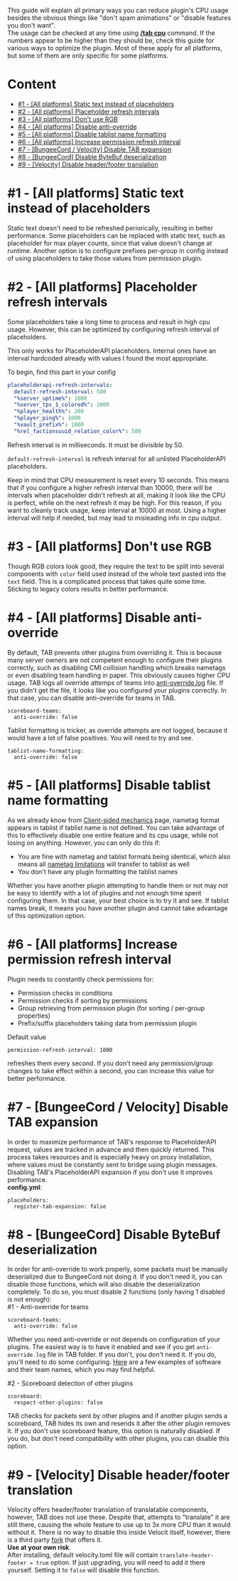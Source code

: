 This guide will explain all primary ways you can reduce plugin's CPU usage besides the obvious things like "don't spam animations" or "disable features you don't want".  
The usage can be checked at any time using [**/tab cpu**](https://github.com/NEZNAMY/TAB/wiki/Commands-&-Permissions#tab-cpu) command. If the numbers appear to be higher than they should be, check this guide for various ways to optimize the plugin. Most of these apply for all platforms, but some of them are only specific for some platforms.

# Content
* [#1 - [All platforms] Static text instead of placeholders](#1---all-platforms-static-text-instead-of-placeholders)
* [#2 - [All platforms] Placeholder refresh intervals](#2---all-platforms-placeholder-refresh-intervals)
* [#3 - [All platforms] Don't use RGB](#3---all-platforms-dont-use-rgb)
* [#4 - [All platforms] Disable anti-override](#4---all-platforms-disable-anti-override)
* [#5 - [All platforms] Disable tablist name formatting](#5---all-platforms-disable-tablist-name-formatting)
* [#6 - [All platforms] Increase permission refresh interval](#6---all-platforms-increase-permission-refresh-interval)
* [#7 - [BungeeCord / Velocity] Disable TAB expansion](#7---bungeecord--velocity-disable-tab-expansion)
* [#8 - [BungeeCord] Disable ByteBuf deserialization](#8---bungeecord-disable-bytebuf-deserialization)
* [#9 - [Velocity] Disable header/footer translation](#9---velocity-disable-headerfooter-translation)

# #1 - [All platforms] Static text instead of placeholders
Static text doesn't need to be refreshed periorically, resulting in better performance. Some placeholders can be replaced with static text, such as placeholder for max player counts, since that value doesn't change at runtime. Another option is to configure prefixes per-group in config instead of using placeholders to take those values from permission plugin.

# #2 - [All platforms] Placeholder refresh intervals
Some placeholders take a long time to process and result in high cpu usage. However, this can be optimized by configuring refresh interval of placeholders.

This only works for PlaceholderAPI placeholders. Internal ones have an interval hardcoded already with values I found the most appropriate.

To begin, find this part in your config
```yml
placeholderapi-refresh-intervals:
  default-refresh-interval: 500
  "%server_uptime%": 1000
  "%server_tps_1_colored%": 1000
  "%player_health%": 200
  "%player_ping%": 1000
  "%vault_prefix%": 1000
  "%rel_factionsuuid_relation_color%": 500
```
Refresh interval is in milliseconds. It must be divisible by 50.

`default-refresh-interval` is refresh interval for all unlisted PlaceholderAPI placeholders.

Keep in mind that CPU measurement is reset every 10 seconds. This means that if you configure a higher refresh interval than 10000, there will be intervals when placeholder didn't refresh at all, making it look like the CPU is perfect, while on the next refresh it may be high. For this reason, if you want to cleanly track usage, keep interval at 10000 at most. Using a higher interval will help if needed, but may lead to misleading info in cpu output.

# #3 - [All platforms] Don't use RGB
Though RGB colors look good, they require the text to be split into several components with `color` field used instead of the whole text pasted into the `text` field. This is a complicated process that takes quite some time. Sticking to legacy colors results in better performance.

# #4 - [All platforms] Disable anti-override
By default, TAB prevents other plugins from overriding it. This is because many server owners are not competent enough to configure their plugins correctly, such as disabling CMI collision handling which breaks nametags or even disabling team handling in paper. This obviously causes higher CPU usage. TAB logs all override attemps of teams into [anti-override.log](https://github.com/NEZNAMY/TAB/wiki/Action-logging#anti-overridelog) file. If you didn't get the file, it looks like you configured your plugins correctly. In that case, you can disable anti-override for teams in TAB.
```
scoreboard-teams:
  anti-override: false
```
Tablist formatting is tricker, as override attempts are not logged, because it would have a lot of false positives. You will need to try and see.

```
tablist-name-formatting:
  anti-override: false
```

# #5 - [All platforms] Disable tablist name formatting
As we already know from [Client-sided mechanics](https://github.com/NEZNAMY/TAB/wiki/Client%E2%80%90sided-mechanics#nametag-format-in-tablist) page, nametag format appears in tablist if tablist name is not defined. You can take advantage of this to effectively disable one entire feature and its cpu usage, while not losing on anything. However, you can only do this if:
* You are fine with nametag and tablist formats being identical, which also means all [nametag limitations](https://github.com/NEZNAMY/TAB/wiki/Feature-guide:-Nametags#limitations) will transfer to tablist as well
* You don't have any plugin formatting the tablist names

Whether you have another plugin attempting to handle them or not may not be easy to identify with a lot of plugins and not enough time spent configuring them. In that case, your best choice is to try it and see. If tablist names break, it means you have another plugin and cannot take advantage of this optimization option.

# #6 - [All platforms] Increase permission refresh interval
Plugin needs to constantly check permissions for:
* Permission checks in conditions
* Permission checks if sorting by permissions
* Group retrieving from permission plugin (for sorting / per-group properties)
* Prefix/suffix placeholders taking data from permission plugin

Default value
```
permission-refresh-interval: 1000
```
refreshes them every second. If you don't need any permission/group changes to take effect within a second, you can increase this value for better performance.

# #7 - [BungeeCord / Velocity] Disable TAB expansion
In order to maximize performance of TAB's response to PlaceholderAPI request, values are tracked in advance and then quickly returned. This process takes resources and is especially heavy on proxy installation, where values must be constantly sent to bridge using plugin messages.  
Disabling TAB's PlaceholderAPI expansion if you don't use it improves performance.  
**config.yml**:
```
placeholders:
  register-tab-expansion: false
```

# #8 - [BungeeCord] Disable ByteBuf deserialization
In order for anti-override to work properly, some packets must be manually deserialized due to BungeeCord not doing it. If you don't need it, you can disable those functions, which will also disable the deserialization completely. To do so, you must disable 2 functions (only having 1 disabled is not enough):  
#1 - Anti-override for teams
```
scoreboard-teams:
  anti-override: false
```
Whether you need anti-override or not depends on configuration of your plugins. The easiest way is to have it enabled and see if you get `anti-override.log` file in TAB folder. If you don't, you don't need it. If you do, you'll need to do some configuring. [Here](https://github.com/NEZNAMY/TAB/wiki/Feature-guide:-Sorting-players-in-tablist#additional-note-3---compatibility-issues-with-other-plugins) are a few examples of software and their team names, which you may find helpful.

#2 - Scoreboard detection of other plugins
```
scoreboard:
  respect-other-plugins: false
```
TAB checks for packets sent by other plugins and if another plugin sends a scoreboard, TAB hides its own and resends it after the other plugin removes it. If you don't use scoreboard feature, this option is naturally disabled. If you do, but don't need compatibility with other plugins, you can disable this option.

# #9 - [Velocity] Disable header/footer translation
Velocity offers header/footer translation of translatable components, however, TAB does not use these. Despite that, attempts to "translate" it are still there, causing the whole feature to use up to 3x more CPU than it would without it. There is no way to disable this inside Velocit itself, however, there is a third party [fork](https://github.com/GemstoneGG/Velocity-CTD/) that offers it.  
**Use at your own risk**.  
After installing, default velocity.toml file will contain `translate-header-footer = true` option. If just upgrading, you will need to add it there yourself. Setting it to `false` will disable this function.